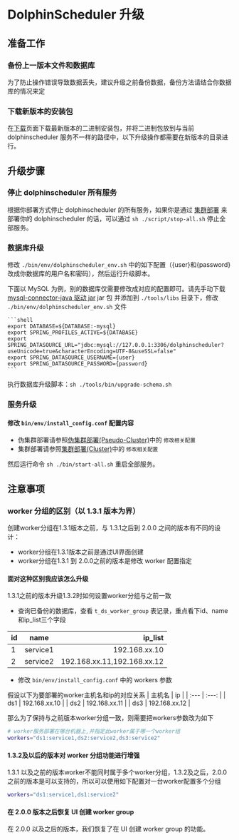 # DolphinScheduler 升级

## 准备工作

### 备份上一版本文件和数据库

为了防止操作错误导致数据丢失，建议升级之前备份数据，备份方法请结合你数据库的情况来定

### 下载新版本的安装包

在[下载](/zh-cn/download/download.html)页面下载最新版本的二进制安装包，并将二进制包放到与当前 dolphinscheduler 服务不一样的路径中，以下升级操作都需要在新版本的目录进行。

## 升级步骤

### 停止 dolphinscheduler 所有服务

根据你部署方式停止 dolphinscheduler 的所有服务，如果你是通过 [集群部署](./installation/cluster.md) 来部署你的 dolphinscheduler 的话，可以通过 `sh ./script/stop-all.sh` 停止全部服务。

### 数据库升级

修改 `./bin/env/dolphinscheduler_env.sh` 中的如下配置（{user}和{password}改成你数据库的用户名和密码），然后运行升级脚本。

下面以 MySQL 为例，别的数据库仅需要修改成对应的配置即可。请先手动下载 [mysql-connector-java 驱动 jar](https://downloads.MySQL.com/archives/c-j/)
jar 包 并添加到 `./tools/libs` 目录下，修改 `./bin/env/dolphinscheduler_env.sh` 文件

    ```shell
    export DATABASE=${DATABASE:-mysql}
    export SPRING_PROFILES_ACTIVE=${DATABASE}
    export SPRING_DATASOURCE_URL="jdbc:mysql://127.0.0.1:3306/dolphinscheduler?useUnicode=true&characterEncoding=UTF-8&useSSL=false"
    export SPRING_DATASOURCE_USERNAME={user}
    export SPRING_DATASOURCE_PASSWORD={password}
    ```

执行数据库升级脚本：`sh ./tools/bin/upgrade-schema.sh`

### 服务升级

#### 修改 `bin/env/install_config.conf` 配置内容

- 伪集群部署请参照[伪集群部署(Pseudo-Cluster)](./installation/pseudo-cluster.md)中的 `修改相关配置`
- 集群部署请参照[集群部署(Cluster)](./installation/cluster.md)中的 `修改相关配置`

然后运行命令 `sh ./bin/start-all.sh` 重启全部服务。

## 注意事项

### worker 分组的区别（以 1.3.1 版本为界）

创建worker分组在1.3.1版本之前，与 1.3.1之后到 2.0.0 之间的版本有不同的设计：

- worker分组在1.3.1版本之前是通过UI界面创建
- worker分组在1.3.1 到 2.0.0之前的版本是修改 worker 配置指定

#### 面对这种区别我应该怎么升级

1.3.1之前的版本升级1.3.2时如何设置worker分组与之前一致

* 查询已备份的数据库，查看 `t_ds_worker_group` 表记录，重点看下id、name和ip_list三个字段

| id | name | ip_list    |
| :---         |     :---:      |          ---: |
| 1   | service1     | 192.168.xx.10    |
| 2   | service2     | 192.168.xx.11,192.168.xx.12      |

* 修改 `bin/env/install_config.conf` 中的 workers 参数

假设以下为要部署的worker主机名和ip的对应关系
| 主机名 | ip |
| :---  | :---:  |
| ds1   | 192.168.xx.10     |
| ds2   | 192.168.xx.11     |
| ds3   | 192.168.xx.12     |

那么为了保持与之前版本worker分组一致，则需要把workers参数改为如下

```sh
# worker服务部署在哪台机器上,并指定此worker属于哪一个worker组
workers="ds1:service1,ds2:service2,ds3:service2"
```

#### 1.3.2及以后的版本对 worker 分组功能进行增强

1.3.1 以及之前的版本worker不能同时属于多个worker分组，1.3.2及之后，2.0.0之前的版本是可以支持的，所以可以使用如下配置对一台worker配置多个分组

```sh
workers="ds1:service1,ds1:service2"
```

#### 在 2.0.0 版本之后恢复 UI 创建 worker group

在 2.0.0 以及之后的版本，我们恢复了在 UI 创建 worker group 的功能。
